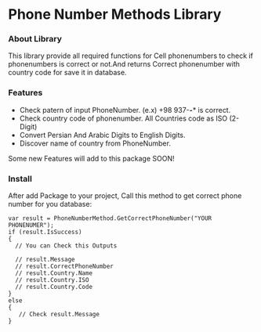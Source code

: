 # Phone Number Methods Library

### About Library
This library provide all required functions for Cell phonenumbers to check if phonenumbers is correct or not.And returns Correct phonenumber with country code for save it in database.

### Features
- Check patern of input PhoneNumber. (e.x) +98 937-***-**** is correct.     
- Check country code of phonenumber. All Countries code as ISO (2-Digit) 
- Convert Persian And Arabic Digits to English Digits. 
- Discover name of country from PhoneNumber.

Some new Features will add to this package SOON!

### Install
After add Package to your project, Call this method to get correct phone number for you database:

```
var result = PhoneNumberMethod.GetCorrectPhoneNumber("YOUR PHONENUMER");
if (result.IsSuccess)
{
  // You can Check this Outputs
              
  // result.Message 
  // result.CorrectPhoneNumber
  // result.Country.Name
  // result.Country.ISO
  // result.Country.Code
}
else
{
   // Check result.Message 
}
```
